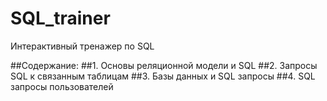 # SQL_trainer
Интерактивный тренажер по SQL

##Содержание:
##1. Основы реляционной модели и SQL
##2. Запросы SQL к связанным таблицам
##3. Базы данных и SQL запросы
##4. SQL запросы пользователей
